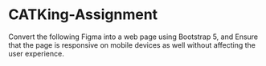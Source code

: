 # CATKing-Assignment


Convert the following Figma into a web page using Bootstrap 5, and Ensure that the page is responsive on mobile devices as well without affecting the user experience. 

